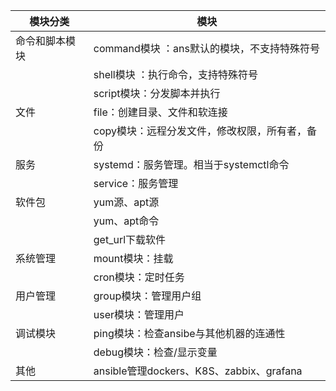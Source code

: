 
| 模块分类    | 模块                                  |
| ------- | ----------------------------------- |
| 命令和脚本模块 | command模块 ：ans默认的模块，不支持特殊符号         |
|         | shell模块 ：执行命令，支持特殊符号                |
|         | script模块：分发脚本并执行                    |
| 文件      | file：创建目录、文件和软连接                    |
|         | copy模块：远程分发文件，修改权限，所有者，备份           |
| 服务      | systemd：服务管理。相当于systemctl命令         |
|         | service：服务管理                        |
| 软件包     | yum源、apt源                           |
|         | yum、apt命令                           |
|         | get_url下载软件                         |
| 系统管理    | mount模块：挂载                          |
|         | cron模块：定时任务                         |
| 用户管理    | group模块：管理用户组                       |
|         | user模块：管理用户                         |
| 调试模块    | ping模块：检查ansibe与其他机器的连通性            |
|         | debug模块：检查/显示变量                     |
| 其他      | ansible管理dockers、K8S、zabbix、grafana |


